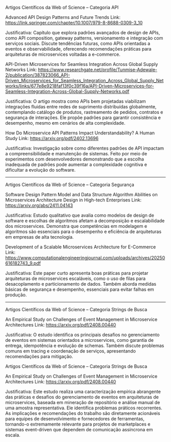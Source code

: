 Artigos Científicos da Web of Science – Categoria API

Advanced API Design Patterns and Future Trends Link: https://link.springer.com/chapter/10.1007/979-8-8688-0309-3_10

Justificativa: Capítulo que explora padrões avançados de design de APIs, como API composition, gateway patterns, versionamento e integração com serviços sociais. Discute tendências futuras, como APIs orientadas a eventos e observabilidade, oferecendo recomendações práticas para arquiteturas de microservices voltadas a e-commerce.

API-Driven Microservices for Seamless Integration Across Global Supply Networks Link: https://www.researchgate.net/profile/Tunmise-Adewale-2/publication/387823066_API-Driven_Microservices_for_Seamless_Integration_Across_Global_Supply_Networks/links/677e8e9218faf13f0c39f16a/API-Driven-Microservices-for-Seamless-Integration-Across-Global-Supply-Networks.pdf

Justificativa: O artigo mostra como APIs bem projetadas viabilizam integrações fluidas entre redes de suprimento distribuídas globalmente, contemplando catálogo de produtos, rastreamento de pedidos, contratos e segurança de interações. Ele propõe padrões para garantir consistência e desempenho, mesmo em cenários de alta complexidade.

How Do Microservice API Patterns Impact Understandability? A Human Study Link: https://arxiv.org/pdf/2402.13696

Justificativa: Investigação sobre como diferentes padrões de API impactam a compreensibilidade e manutenção de sistemas. Feito por meio de experimentos com desenvolvedores demonstrando que a escolha inadequada de padrões pode aumentar a complexidade cognitiva e dificultar a evolução do software.

------------------------------------------------------------------------

Artigos Científicos da Web of Science – Categoria Segurança

Software Design Pattern Model and Data Structure Algorithm Abilities on Microservices Architecture Design in High-tech Enterprises Link: https://arxiv.org/abs/2411.04143

Justificativa: Estudo qualitativo que avalia como modelos de design de software e escolhas de algoritmos afetam a decomposição e escalabilidade dos microservices. Demonstra que competências em modelagem e algoritmos são essenciais para o desempenho e eficiência de arquiteturas em empresas de alta tecnologia.

Development of a Scalable Microservices Architecture for E-Commerce Link: https://www.computationalengineeringjournal.com/uploads/archives/20250616182743_9.pdf

Justificativa: Este paper curto apresenta boas práticas para projetar arquiteturas de microservices escaláveis, como o uso de filas para desacoplamento e particionamento de dados. Também aborda medidas básicas de segurança e desempenho, essenciais para evitar falhas em produção.

------------------------------------------------------------------------

Artigos Científicos da Web of Science – Categoria Strings de Busca

An Empirical Study on Challenges of Event Management in Microservice Architectures Link: https://arxiv.org/pdf/2408.00440

Justificativa: O estudo identifica os principais desafios no gerenciamento de eventos em sistemas orientados a microservices, como garantia de entrega, idempotência e evolução de schemas. Também discute problemas comuns em tracing e coordenação de serviços, apresentando recomendações para mitigação.

Artigos Científicos da Web of Science – Categoria Strings de Busca

An Empirical Study on Challenges of Event Management in Microservice Architectures Link: https://arxiv.org/pdf/2408.00440

Justificativa: Este estudo realiza uma caracterização empírica abrangente das práticas e desafios do gerenciamento de eventos em arquiteturas de microservices, baseada em mineração de repositório e análise manual de uma amostra representativa. Ele identifica problemas práticos recorrentes. As implicações e recomendações do trabalho são diretamente acionáveis para equipes de desenvolvimento e fornecedores de ferramentas, tornando-o extremamente relevante para projetos de marketplaces e sistemas event-driven que dependem de comunicação assíncrona em escala.

